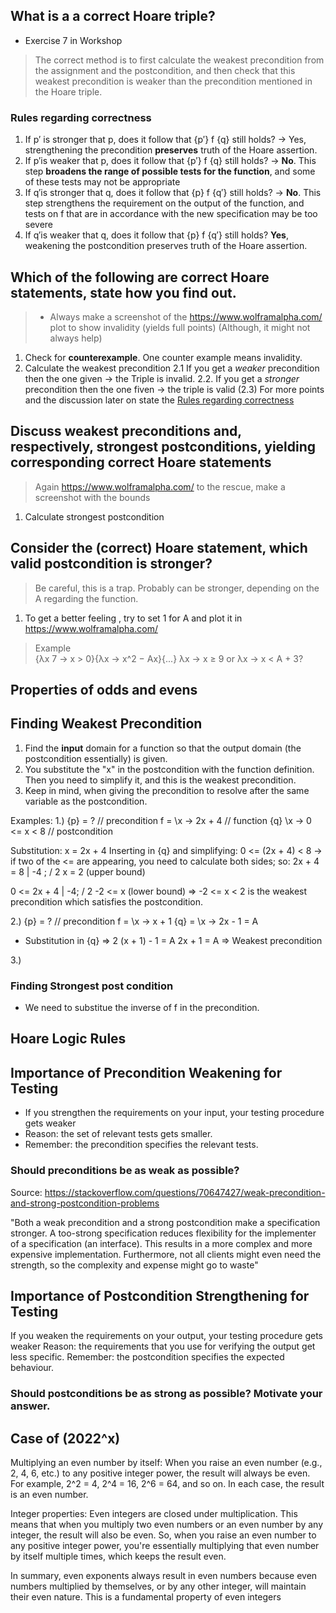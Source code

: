 ## What is a a correct Hoare triple?
- Exercise 7 in Workshop

> The correct method is to first calculate the weakest precondition from the
> assignment and the postcondition, and then check that this weakest precondition
> is weaker than the precondition mentioned in the Hoare triple.

### Rules regarding correctness

1. If p′ is stronger that p, does it follow that {p′} f {q} still holds? 
-> Yes, strengthening the precondition **preserves** truth of the Hoare assertion.
2. If p′is weaker that p, does it follow that {p′} f {q} still holds? 
-> **No**. This step **broadens the range of possible tests for the function**, and some of
these tests may not be appropriate
3. If q′is stronger that q, does it follow that {p} f {q′} still holds?
-> **No**. This step strengthens the requirement on the output of the function, and tests
on f that are in accordance with the new specification may be too severe
4. If q′is weaker that q, does it follow that {p} f {q′} still holds? 
**Yes**, weakening the postcondition preserves truth of the Hoare assertion.

## Which of the following are correct Hoare statements, state how you find out.

> - Always make a screenshot of the https://www.wolframalpha.com/ plot to show
> invalidity (yields full points) (Although, it might not always help)

1. Check for **counterexample**. One counter example means invalidity.
2. Calculate the weakest precondition 
2.1 If you get a _weaker_ precondition then the one given → the Triple is invalid.
2.2. If you get a _stronger_ precondition then the one fiven -> the triple is valid
(2.3) For more points and the discussion later on state the [Rules regarding correctness](#rules-regarding-correctness)

## Discuss weakest preconditions and, respectively, strongest postconditions, yielding corresponding correct Hoare statements
> Again https://www.wolframalpha.com/ to the rescue, make a screenshot with the bounds
1. Calculate strongest postcondition

## Consider the (correct) Hoare statement, which valid postcondition is stronger?
> Be careful, this is a trap. Probably can be stronger, depending on the A
> regarding the function. 
1. To get a better feeling , try to set 1 for A and plot it in  https://www.wolframalpha.com/
> Example  
> {λx 7 → x > 0}{λx  → x^2 − Ax}{...}
> λx → x ≥ 9 or λx  → x < A + 3? 


## Properties of odds and evens



## Finding Weakest Precondition 
1. Find the **input** domain for a function so that the output domain (the postcondition essentially)
is given. 
2. You substitute the "x" in the postcondition with the function definition. Then you need to simplify it, and this is
the weakest precondition.
3. Keep in mind, when giving the precondition to resolve after the same variable as the postcondition.

Examples: 
1.) {p} = ? // precondition
    f = \x -> 2x + 4  // function
    {q} \x -> 0 <= x < 8 // postcondition

Substitution: x = 2x + 4
Inserting in {q} and simplifying: 0 <= (2x + 4) < 8 -> if two of the <= are appearing,
you need to calculate both sides; so: 
2x + 4 = 8 | -4 ; / 2
x = 2 (upper bound)

0 <= 2x + 4 | -4; / 2
-2 <= x (lower bound)
=> -2 <= x < 2 is the weakest precondition which satisfies the postcondition. 

2.) {p} = ? // precondition
    f = \x -> x + 1
    {q} = \x -> 2x - 1 = A

- Substitution in {q} =>  2 (x + 1) - 1 = A
                    2x + 1 = A => Weakest precondition 

3.) 


### Finding Strongest post condition

- We need to substitue the inverse of f in the precondition. 
## Hoare Logic Rules 

## Importance of Precondition Weakening for Testing
- If you strengthen the requirements on your input, your testing procedure gets weaker
- Reason: the set of relevant tests gets smaller.
- Remember: the precondition specifies the relevant tests.

### Should preconditions be as weak as possible?

Source: https://stackoverflow.com/questions/70647427/weak-precondition-and-strong-postcondition-problems

"Both a weak precondition and a strong postcondition make a specification stronger.
A too-strong specification reduces flexibility for the implementer of a specification (an interface).
This results in a more complex and more expensive implementation. Furthermore,
not all clients might even need the strength, so the complexity and expense might go to waste"

## Importance of Postcondition Strengthening for Testing
If you weaken the requirements on your output, your testing procedure gets weaker
Reason: the requirements that you use for verifying the output get less specific.
Remember: the postcondition specifies the expected behaviour.

### Should postconditions be as strong as possible? Motivate your answer.

## Case of (2022^x)

Multiplying an even number by itself: When you raise an even number (e.g., 2, 4, 6, etc.) to any positive integer power, the result will always be even. For example, 2^2 = 4, 2^4 = 16, 2^6 = 64, and so on. In each case, the result is an even number.

Integer properties: Even integers are closed under multiplication. This means that when you multiply two even numbers or an even number by any integer, the result will also be even. So, when you raise an even number to any positive integer power, you're essentially multiplying that even number by itself multiple times, which keeps the result even.

In summary, even exponents always result in even numbers because even numbers multiplied by themselves, or by any other integer, will maintain their even nature. This is a fundamental property of even integers